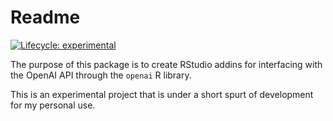 # Readme

<!-- badges: start -->
  [![Lifecycle: experimental](https://img.shields.io/badge/lifecycle-experimental-orange.svg)](https://lifecycle.r-lib.org/articles/stages.html#experimental)
  <!-- badges: end -->

The purpose of this package is to create RStudio addins for interfacing with the OpenAI API through the `openai` R library. 

This is an experimental project that is under a short spurt of development for my personal use. 

